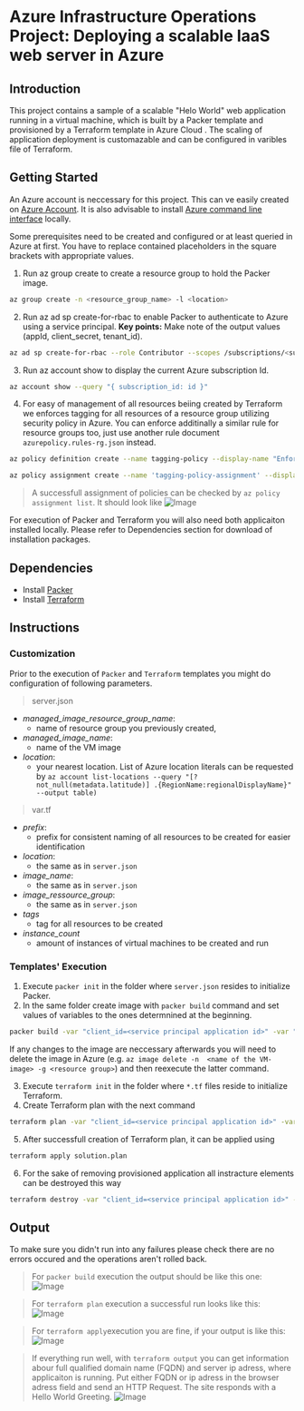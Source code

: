 # Azure Infrastructure Operations Project: Deploying a scalable IaaS web server in Azure

## Introduction
This project contains a sample of a scalable "Helo World" web application running in a virtual machine, which is built by a Packer template and provisioned by a Terraform template in Azure Cloud . The scaling of application deployment is customazable and can be configured in varibles file of Terraform.

## Getting Started
An Azure account is neccessary for this project. This can ve easily created on [Azure Account](https://portal.azure.com). It is also advisable to install [Azure command line interface](https://docs.microsoft.com/en-us/cli/azure/install-azure-cli?view=azure-cli-latest) locally.

Some prerequisites need to be created and configured or at least queried  in Azure at first. You have to replace contained placeholders in the square brackets with appropriate values.
1. Run az group create to create a resource group to hold the Packer image.
```bash
az group create -n <resource_group_name> -l <location>
```
2. Run az ad sp create-for-rbac to enable Packer to authenticate to Azure using a service principal. **Key points:** Make note of the output values (appId, client_secret, tenant_id).
```bash
az ad sp create-for-rbac --role Contributor --scopes /subscriptions/<subscription_id> --query "{ client_id: appId, client_secret: password, tenant_id: tenant }"
```
3. Run az account show to display the current Azure subscription Id.
```bash
az account show --query "{ subscription_id: id }"
```
4. For easy of management of all resources beiing created by Terraform we enforces tagging for all resources of a resource group utilizing security policy in Azure. You can enforce additinally a similar rule for resource groups too, just use another rule document `azurepolicy.rules-rg.json` instead.
```bash
az policy definition create --name tagging-policy --display-name "Enforces a tag on resource" --description "Enforces existence of a tag on resources." --rules .\azurepolicy.rules.json --mode Indexed --metadata category=Tags

az policy assignment create --name 'tagging-policy-assignment' --display-name "Enforces a tag on resource Assignment" --scope /subscriptions/<subscription_id> --policy /subscriptions/<subscription_id>/providers/Microsoft.Authorization/policyDefinitions/tagging-policy
``` 
 > A successfull assignment of policies can be checked by `az policy assignment list`. It should look like ![Image](az-policy-assignment-list_tagging-policy.jpg)

For execution of Packer and Terraform you will also need both applicaiton installed locally. Please refer to Dependencies section for download of installation packages.
## Dependencies
* Install [Packer](https://www.packer.io/downloads)
* Install [Terraform](https://www.terraform.io/downloads.html)

## Instructions
### Customization 
Prior to the execution of `Packer` and `Terraform` templates you might do configuration of following parameters.
 >   server.json
 - *managed_image_resource_group_name*:  
    - name of resource group you previously created,
 - *managed_image_name*: 
    - name of the VM image
 - *location*:  
    - your nearest location. List of Azure location literals can be requested by `az account list-locations --query "[?not_null(metadata.latitude)] .{RegionName:regionalDisplayName}" --output table)`

> var.tf
- *prefix*:  
    - prefix for consistent naming of all resources to be created for easier identification
 - *location*: 
    - the same as in `server.json`
 - *image_name*:  
    - the same as in `server.json`
 - *image_ressource_group*:
    - the same as in `server.json`
 - *tags*
    - tag for all resources to be created
 - *instance_count*
    - amount of instances of virtual machines to be created and run  
 ### Templates' Execution
 1. Execute `packer init` in the folder where `server.json` resides to initialize Packer.
 2. In the same folder create image with `packer build` command and set values of variables to the ones determnined at the beginning. 
 ```bash
 packer build -var "client_id=<service principal application id>" -var "client_secret=<service principal application secret>" -var "subscription_id=<subscription_id>" server.json
 ```
 If any changes to the image are neccessary afterwards you will need to delete the image in Azure (e.g. `az image delete -n  <name of the VM-image> -g <resource group>`) and then reexecute the latter command.

 3. Execute `terraform init` in the folder where `*.tf` files reside to initialize Terraform.
 4. Create Terraform plan with the next command
 ```bash
 terraform plan -var "client_id=<service principal application id>" -var "client_secret=<service principal application secret>" -var "subscription_id=<subscription_id>" -var "tenant_id=<tenant ID>" -out solution.plan
 ```
 5. After successfull creation of Terraform plan, it can be applied using 
 ```bash
 terraform apply solution.plan
 ```
 6. For the sake of removing provisioned application all instracture elements can be destroyed this way
 ```bash
 terraform destroy -var "client_id=<service principal application id>" -var "client_secret=<service principal application secret>" -var "subscription_id=<subscription_id>" -var "tenant_id=<tenant ID>"
 ```

## Output
To make sure you didn't run into any failures please check there are no errors occured and the operations aren't rolled back.

> For `packer build` execution the output should be like this one:
![Image](packer-build-output.jpg)


> For `terraform plan` execution a successful run  looks like this:
![Image](terraform-plan-output.jpg)


> For `terraform apply`execution you are fine, if your output is like this:
![Image](terraform-apply-output.jpg)


> If everything run well, with `terraform output` you can get information abour full qualified domain name (FQDN) and server ip adress, where applicaiton is running. Put either FQDN or ip adress in the browser adress field and send an HTTP Request. The site responds with a Hello World Greeting.
![Image](browser-window-output.jpg)
    

